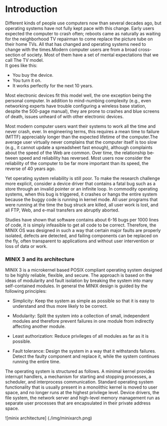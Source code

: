 # Introduction

Different kinds of people use computers now than sev­eral decades ago, but operating systems have not fully kept pace with this change. Early users expected the computer to crash often; reboots came as naturally as waiting for the neighborhood TV re­pairman to come replace the picture tube on their home TVs. All that has changed and operating systems need to change with the times.Modern computer users are from a broad cross-section of society. Most of them have a set of mental expectations that we call The TV model.   
It goes like this:   

* You buy the device.   
* You turn it on.   
* It works perfectly for the next 10 years.   
     
Most electronic devices fit this model well, the one exception being the personal computer. In addition to mind-numbing complexity (e.g., even networking experts have trouble configuring a wireless base station, despite the 500-page manual), they are prone to crashes and blue screens of death, issues unheard of with other electronic devices.     

Most modern computer users want their systems to work all the time and never crash, ever. In engineering terms, this requires a mean time to failure (MTTF) appre­ciably longer than the expected lifetime of the computer.The average user virtually never complains that the com­puter itself is too slow (e.g., it cannot update a spread­sheet fast enough), although complaints about the speed of the Web are common. Over time, the relationship be­tween speed and reliability has reversed. Most users now consider the reliability of the computer to be far more im­portant than its speed, the reverse of 40 years ago.     
 
Yet operating system reliability is still poor. To make the research challenge more explicit, consider a device driver that contains a fatal bug such as a store through an invalid pointer or an infinite loop. In commodity op­erating systems, when this bug is triggered, it crashes or hangs the entire system because the buggy code is run­ning in kernel mode. All user programs that were run­ning at the time the bug struck are killed, all user work is lost, and all FTP, Web, and e-mail transfers are abruptly aborted.   

Studies have shown that software contains about 6-16 bugs per 1000 lines of code, it is simply infeasible to get all code to be correct. Therefore, the MINIX OS was designed in such a way that certain major faults are properly isolated, defects are detected, and failing components can be replaced on the fly, often transparent to applications and without user intervention or loss of data or work.   

### MINIX 3 and its architecture  

MINIX 3 is a microkernel based POSIX compliant operating system designed to be highly reliable, flexible, and secure. The approach is based on the ideas of modularity and fault isolation by breaking the system into many self-contained modules. In general the MINIX design is guided by the following principles:

* Simplicity: Keep the system as simple as possible so that it is easy to understand and thus more likely to be correct.  

* Modularity: Split the system into a collection of small, independent modules and therefore prevent failures in one module from indirectly affecting another module.  

* Least authorization: Reduce privileges of all modules as far as it is possible.  

* Fault tolerance: Design the system in a way that it withstands failures. Detect the faulty component and replace it, while the system continues running the entire time.  

The operating system is structured as follows. A minimal kernel provides interrupt handlers, a mechanism for starting and stopping processes, a scheduler,
and interprocess communication. Standard operating system functionality that is usually present in a monolithic kernel is moved to user space, and no longer
runs at the highest privilege level. Device drivers, the file system, the network server and high-level memory management run as separate user processes that are encapsulated in their private address space.

![minix architecture] (./img/minixarch.png)
